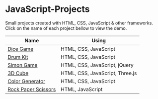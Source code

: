 # JavaScript-Projects
Small projects created with HTML, CSS, JavaScript & other frameworks. Click on the name of each project bellow to view the demo.

|Name| Using |
|---|---|
|  [Dice Game](https://kooroshoo.github.io/JavaScript-Projects/Dice%20Game/index.html) | HTML, CSS, JavaScript |
|  [Drum Kit](https://kooroshoo.github.io/JavaScript-Projects/Drum%20Kit/index.html) | HTML, CSS, JavaScript |
|  [Simon Game](https://kooroshoo.github.io/JavaScript-Projects/Simon%20Game/index.html) | HTML, CSS, JavaScript, jQuery |
|  [3D Cube](https://kooroshoo.github.io/JavaScript-Projects/3D%20Cube/index.html) | HTML, CSS, JavaScript, Three.js |
|  [Color Generator](https://kooroshoo.github.io/JavaScript-Projects/Color%20Generator/index.html) | HTML, CSS, JavaScript |
|  [Rock Paper Scissors](https://kooroshoo.github.io/JavaScript-Projects/Rock%20Paper%20Scissors/index.html) | HTML, JavaScript |
